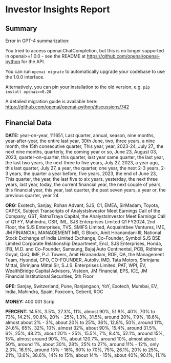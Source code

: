 # Investor Insights Report

## Summary  
Error in GPT-4 summarization: 

You tried to access openai.ChatCompletion, but this is no longer supported in openai>=1.0.0 - see the README at https://github.com/openai/openai-python for the API.

You can run `openai migrate` to automatically upgrade your codebase to use the 1.0.0 interface. 

Alternatively, you can pin your installation to the old version, e.g. `pip install openai==0.28`

A detailed migration guide is available here: https://github.com/openai/openai-python/discussions/742
  

## Financial Data  
**DATE:** year-on-year, 111651, Last quarter, annual, season, nine months, year-after-year, the entire last year, 30th June, two, three years, a nine month, the 15th consecutive quarter, This year, year, 2023-24, July 27,, the next nine months, quarterly, the coming year or so, June 23, August 03, 2023, quarter-on-quarter, this quarter, last year same quarter, the last year, the last two years, the next three to five years, July 27, 2023, a year ago, this last quarter, July 27, a year, the quarter, one year, the next 2-3 years, 2-3 years, the quarter a year before, five years, 2023, the end of June 23, This quarter, the year, the last five to six years, yesterday, the next three years, last year, today, the current financial year, the next couple of years, this financial year, this year, last quarter, the past seven years, a year or, the previous quarter, year 24

**ORG:** Exotech, Sanjay, Rohan Advant, SJS, C1, EMEA, SirMadam, Toyota, CAPEX, Subject Transcripts of AnalystsInvestor Meet Earnings Call of the Company, GST, RatnaTraya Capital, the AnalystsInvestor Meet Earnings Call of Q1 FY, Mahindra, CSR, IML, SJS Enterprises Limited Q1 FY2024, 2nd Floor, the SJS Enterprises, TVS, SMIFS Limited, Acquaintbee Ventures, IME, JM FINANCIAL MANAGEMENT MR, G Block, Amit Hiranandani Ill, National Stock Exchange of India Limited Exchange, Co-Founder, Symbol SJS BSE Limited Corporate Relationship Department, Encl, SJS Enterprises, Honda, IFB, M.D. and Co-Founder, Samsung, Bajaj Auto Continental, PCB, Ridhima Goyal, QoQ, IMF, P.J. Towers, Amit Hiranandani, ROE, QA, the Management Team, Hyundai, CFO, CO-FOUNDER, Autoliv, IMD, Tata Motors, Shrinjana Mittal, Shrinjana Mittal Sir, S.J.S. Enterprises Limited, PAT, WPI, EV, WealthBridge Capital Advisors, Visteon, JM Financial, EPS, ICE, JM Financial Institutional Securities, 5th Floor

**GPE:** Sanjay, Switzerland, Pune, Ranjangaon, YoY, Exotech, Mumbai, EV, India, Mahindra, Spain, Foxconn, Geberit, ROC

**MONEY:** 400 001 Scrip

**PERCENT:** 14.5%, 3.5%, 27.3%, 11%, almost 90%, 51.8%, 40%, 70% to 73%, 14.2%, 90.8%, 20% - 25%, 1.3%, 31.5%, around 20%, 7.9%, 18.6%, almost about 2% - 3%, about 20% to 25%, 36%, 12.8%, 50%, around 11%, 24.6%, 65%, 32%, 10%, almost 32%, about 90%, 15.4%, around 31.5%, 6%, 25%, 48.2%, about 20% - 25%, 15.5%, 7%, 8.4%, 52.1%, around 15%, 15%, almost around 90%, 1%, about 120.7%, around 10%, almost about 50%, around 1%, about 30%, 28%, 25% to 27%, around 11% - 12%, only 2.3%, 16.9%, around 15% - 16%, 60% to 70%, 75%, 26.1%, 20% to 25%, 21%, 13.6%, 38.6%, 14% to 15%, about 14% - 15%, about 40%, 90.1%, 11.1%


